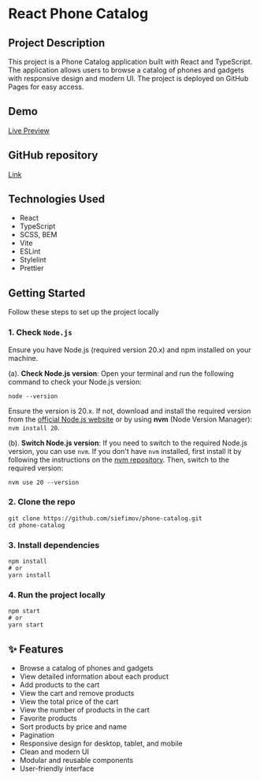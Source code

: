 # React Phone Catalog

## Project Description

This project is a Phone Catalog application built with React and TypeScript. The application allows users to browse a catalog of phones and gadgets with responsive design and modern UI. The project is deployed on GitHub Pages for easy access.

## Demo

[Live Preview](https://siefimov.github.io/phone-catalog/)

## GitHub repository

[Link](https://github.com/siefimov/phone-catalog)

## Technologies Used

- React
- TypeScript
- SCSS, BEM
- Vite
- ESLint
- Stylelint
- Prettier

## Getting Started

Follow these steps to set up the project locally

### 1. Check `Node.js`

Ensure you have Node.js (required version 20.x) and npm installed on your machine.

(a). **Check Node.js version**: Open your terminal and run the following command to check your Node.js version:

```
node --version
```

Ensure the version is 20.x. If not, download and install the required version from the [official Node.js website](https://nodejs.org/en/download) or by using **nvm** (Node Version Manager): `nvm install 20`.

(b). **Switch Node.js version**: If you need to switch to the required Node.js version, you can use `nvm`. If you don't have `nvm` installed, first install it by following the instructions on the [nvm repository](https://github.com/nvm-sh/nvm). Then, switch to the required version:

```
nvm use 20 --version
```

### 2. Clone the repo

```
git clone https://github.com/siefimov/phone-catalog.git
cd phone-catalog
```

### 3. Install dependencies

```
npm install
# or
yarn install
```

### 4. Run the project locally

```
npm start
# or
yarn start
```

## ✨ Features

- Browse a catalog of phones and gadgets
- View detailed information about each product
- Add products to the cart
- View the cart and remove products
- View the total price of the cart
- View the number of products in the cart
- Favorite products
- Sort products by price and name
- Pagination
- Responsive design for desktop, tablet, and mobile
- Clean and modern UI
- Modular and reusable components
- User-friendly interface
